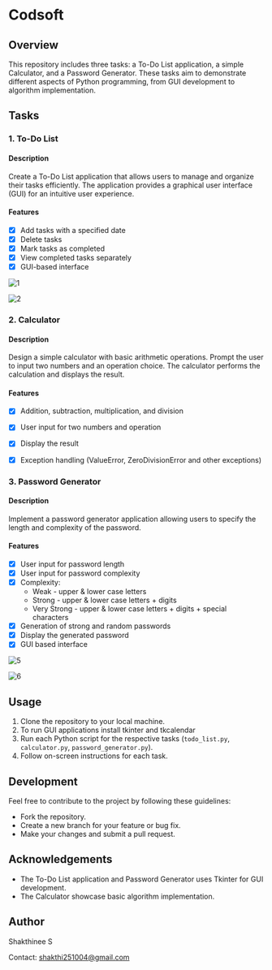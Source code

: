 # Codsoft

## Overview

This repository includes three tasks: a To-Do List application, a simple Calculator, and a Password Generator. These tasks aim to demonstrate different aspects of Python programming, from GUI development to algorithm implementation.

## Tasks

### 1. To-Do List

#### Description

Create a To-Do List application that allows users to manage and organize their tasks efficiently. The application provides a graphical user interface (GUI) for an intuitive user experience.

#### Features

- [x] Add tasks with a specified date
- [x] Delete tasks
- [x] Mark tasks as completed
- [x] View completed tasks separately
- [x] GUI-based interface

![1](https://github.com/ihtkahs/Codsoft/assets/138241603/71e7f873-9985-4618-be2b-a929f2fe70cc)   

![2](https://github.com/ihtkahs/Codsoft/assets/138241603/37247f60-ed65-4226-9ad2-a9adb0158267)


### 2. Calculator

#### Description

Design a simple calculator with basic arithmetic operations. Prompt the user to input two numbers and an operation choice. The calculator performs the calculation and displays the result.

#### Features

- [x] Addition, subtraction, multiplication, and division
- [x] User input for two numbers and operation
- [x] Display the result
- [x] Exception handling (ValueError, ZeroDivisionError and other exceptions)


### 3. Password Generator

#### Description

Implement a password generator application allowing users to specify the length and complexity of the password.

#### Features

- [x] User input for password length
- [x] User input for password complexity
- [x] Complexity:
     - Weak - upper & lower case letters
     - Strong - upper & lower case letters + digits
     - Very Strong - upper & lower case letters + digits + special characters 
- [x] Generation of strong and random passwords
- [x] Display the generated password
- [x] GUI based interface

![5](https://github.com/ihtkahs/Codsoft/assets/138241603/95fb75d2-f445-408c-ae95-750b0b6b5dae)

![6](https://github.com/ihtkahs/Codsoft/assets/138241603/ca5b057f-2085-41d5-8b03-a52cffc392dc)



## Usage

1. Clone the repository to your local machine.
2. To run GUI applications install tkinter and tkcalendar
3. Run each Python script for the respective tasks (`todo_list.py`, `calculator.py`, `password_generator.py`).
4. Follow on-screen instructions for each task.

## Development

Feel free to contribute to the project by following these guidelines:

- Fork the repository.
- Create a new branch for your feature or bug fix.
- Make your changes and submit a pull request.

## Acknowledgements

- The To-Do List application and Password Generator uses Tkinter for GUI development.
- The Calculator showcase basic algorithm implementation.

## Author
Shakthinee S

Contact: shakthi251004@gmail.com

